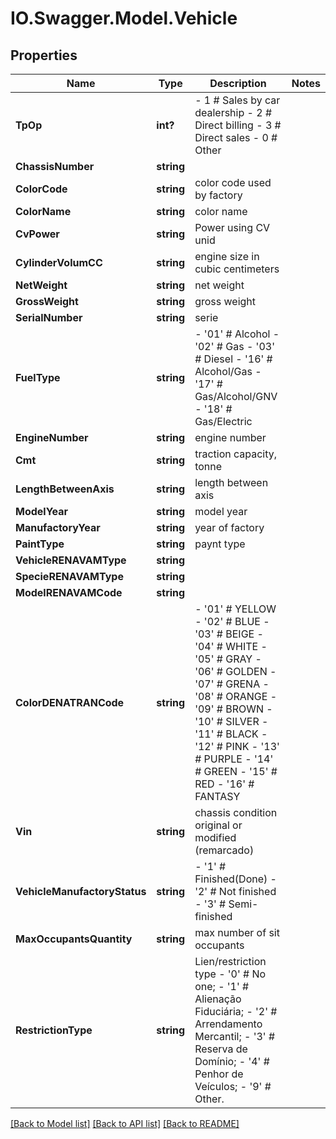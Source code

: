 # IO.Swagger.Model.Vehicle
## Properties

Name | Type | Description | Notes
------------ | ------------- | ------------- | -------------
**TpOp** | **int?** | - 1 # Sales by car dealership - 2 # Direct billing - 3 # Direct sales - 0 # Other  | 
**ChassisNumber** | **string** |  | 
**ColorCode** | **string** | color code used by factory | 
**ColorName** | **string** | color name | 
**CvPower** | **string** | Power using CV unid | 
**CylinderVolumCC** | **string** | engine size in cubic centimeters | 
**NetWeight** | **string** | net weight | 
**GrossWeight** | **string** | gross weight | 
**SerialNumber** | **string** | serie | 
**FuelType** | **string** | - &#39;01&#39; # Alcohol - &#39;02&#39; # Gas - &#39;03&#39; # Diesel - &#39;16&#39; # Alcohol/Gas - &#39;17&#39; # Gas/Alcohol/GNV - &#39;18&#39; # Gas/Electric  | 
**EngineNumber** | **string** | engine number | 
**Cmt** | **string** | traction capacity, tonne | 
**LengthBetweenAxis** | **string** | length between axis | 
**ModelYear** | **string** | model year | 
**ManufactoryYear** | **string** | year of factory | 
**PaintType** | **string** | paynt type | 
**VehicleRENAVAMType** | **string** |  | 
**SpecieRENAVAMType** | **string** |  | 
**ModelRENAVAMCode** | **string** |  | 
**ColorDENATRANCode** | **string** | - &#39;01&#39; # YELLOW - &#39;02&#39; # BLUE - &#39;03&#39; # BEIGE - &#39;04&#39; # WHITE - &#39;05&#39; # GRAY - &#39;06&#39; # GOLDEN - &#39;07&#39; # GRENA - &#39;08&#39; # ORANGE - &#39;09&#39; # BROWN - &#39;10&#39; # SILVER - &#39;11&#39; # BLACK - &#39;12&#39; # PINK - &#39;13&#39; # PURPLE - &#39;14&#39; # GREEN - &#39;15&#39; # RED - &#39;16&#39; # FANTASY  | 
**Vin** | **string** | chassis condition original or modified (remarcado) | 
**VehicleManufactoryStatus** | **string** | - &#39;1&#39; # Finished(Done) - &#39;2&#39; # Not finished - &#39;3&#39; # Semi-finished  | 
**MaxOccupantsQuantity** | **string** | max number of sit occupants | 
**RestrictionType** | **string** | Lien/restriction type - &#39;0&#39; # No one; - &#39;1&#39; # Alienação Fiduciária; - &#39;2&#39; # Arrendamento Mercantil; - &#39;3&#39; # Reserva de Domínio; - &#39;4&#39; # Penhor de Veículos; - &#39;9&#39; # Other.  | 

[[Back to Model list]](../README.md#documentation-for-models) [[Back to API list]](../README.md#documentation-for-api-endpoints) [[Back to README]](../README.md)

